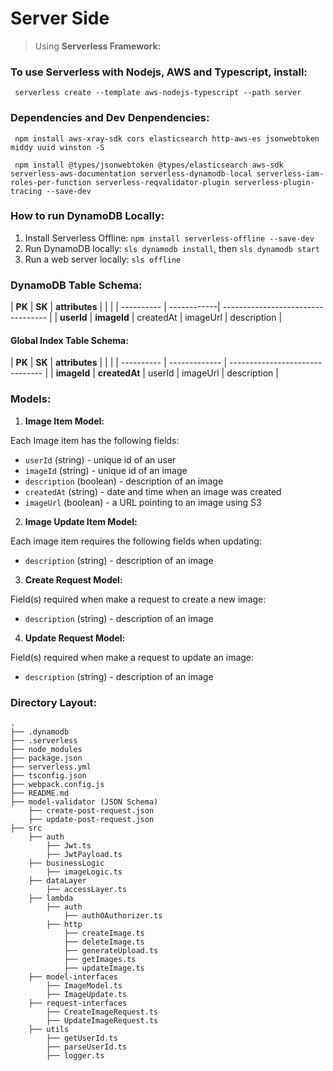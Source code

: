 # Server Side

> Using **Serverless Framework:**

### To use Serverless with Nodejs, AWS and Typescript, install: 
``` serverless create --template aws-nodejs-typescript --path server```

### Dependencies and Dev Denpendencies: 
``` npm install aws-xray-sdk cors elasticsearch http-aws-es jsonwebtoken middy uuid winston -S```

``` npm install @types/jsonwebtoken @types/elasticsearch aws-sdk serverless-aws-documentation serverless-dynamodb-local serverless-iam-roles-per-function serverless-reqvalidator-plugin serverless-plugin-tracing --save-dev```

### How to run DynamoDB Locally: 
1. Install Serverless Offline: ```npm install serverless-offline --save-dev```
2. Run DynamoDB locally: ```sls dynamodb install```, then ```sls dynamodb start```
3. Run a web server locally: ```sls offline```


### DynamoDB Table Schema: 

| **PK**     | **SK**      | **attributes** | | |
| ---------- | ------------| ---------------------------------- |
| **userId** | **imageId** | createdAt | imageUrl | description |

#### **Global Index Table Schema:**

| **PK**      | **SK**        | **attributes** | | |
| ----------  | ------------- | ------------------------------- |
| **imageId** | **createdAt** | userId | imageUrl | description |

### Models: 

1. **Image Item Model:**

Each Image item has the following fields: 

* `userId` (string) - unique id of an user
* `imageId` (string) - unique id of an image
* `description` (boolean) - description of an image
* `createdAt` (string) - date and time when an image was created
* `imageUrl` (boolean) - a URL pointing to an image using S3

2. **Image Update Item Model:**

Each image item requires the following fields when updating: 

* `description` (string) - description of an image

3. **Create Request Model:**

Field(s) required when make a request to create a new image: 

* `description` (string) - description of an image

4. **Update Request Model:**

Field(s) required when make a request to update an image: 

* `description` (string) - description of an image


### Directory Layout: 
```
.
├── .dynamodb
├── .serverless
├── node_modules
├── package.json
├── serverless.yml
├── tsconfig.json
├── webpack.config.js
├── README.md
├── model-validator (JSON Schema)
    ├── create-post-request.json
    ├── update-post-request.json
├── src 
    ├── auth
        ├── Jwt.ts
        ├── JwtPayload.ts
    ├── businessLogic
        ├── imageLogic.ts
    ├── dataLayer
        ├── accessLayer.ts
    ├── lambda
        ├── auth
            ├── authOAuthorizer.ts
        ├── http
            ├── createImage.ts
            ├── deleteImage.ts
            ├── generateUpload.ts
            ├── getImages.ts
            ├── updateImage.ts
    ├── model-interfaces
        ├── ImageModel.ts
        ├── ImageUpdate.ts
    ├── request-interfaces
        ├── CreateImageRequest.ts
        ├── UpdateImageRequest.ts
    ├── utils
        ├── getUserId.ts
        ├── parseUserId.ts
        ├── logger.ts
``` 